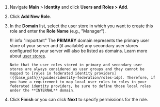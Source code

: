
1.  Navigate **Main** > **Identity** and click **Users and Roles > Add**.

2.  Click **Add New Role**.

3.  In the **Domain** list, select the user store in which you want to create this role and enter the **Role Name** (e.g., "Manager").

    !!! info "Important"
        The **PRIMARY** domain represents the primary user store of your server and (if available) any secondary user stores configured for your server will also be listed as domains. Learn more about [user stores]({{base_path}}/deploy/configure-user-stores).

        Note that the user roles stored in primary and secondary user stores are always considered as user groups and they cannot be mapped to [roles in federated identity providers]({{base_path}}/guides/identity-federation/roles-idp). Therefore, if you have a requirement to map local user roles to roles in your federated identity providers, be sure to define those local roles under the **INTERNAL** domain.

4. Click **Finish** or you can click **Next** to specify permissions for the role.
